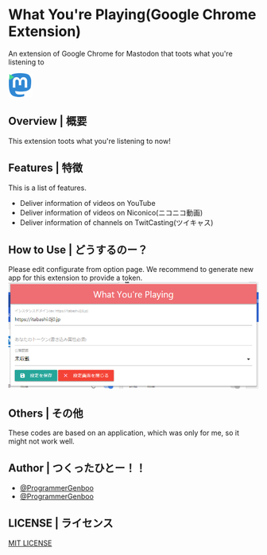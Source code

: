 # What You're Playing(Google Chrome Extension)
An extension of Google Chrome for Mastodon that toots what you're listening to

![Logo](/icon48.png)

## Overview | 概要
This extension toots what you're listening to now!

## Features | 特徴
This is a list of features.
* Deliver information of videos on YouTube
* Deliver information of videos on Niconico(ニコニコ動画)
* Deliver information of channels on TwitCasting(ツイキャス)

## How to Use | どうするのー？
Please edit configurate from option page.
We recommend to generate new app for this extension to provide a token.
![Option Page](image/001.png)

## Others | その他
These codes are based on an application, which was only for me, so it might not work well.

## Author | つくったひとー！！
* [@ProgrammerGenboo](https://itabashi.0j0.jp/@ProgrammerGenboo)
* [@ProgrammerGenboo](https://knzk.me/@ProgrammerGenboo)

## LICENSE | ライセンス
[MIT LICENSE](/LICENSE)